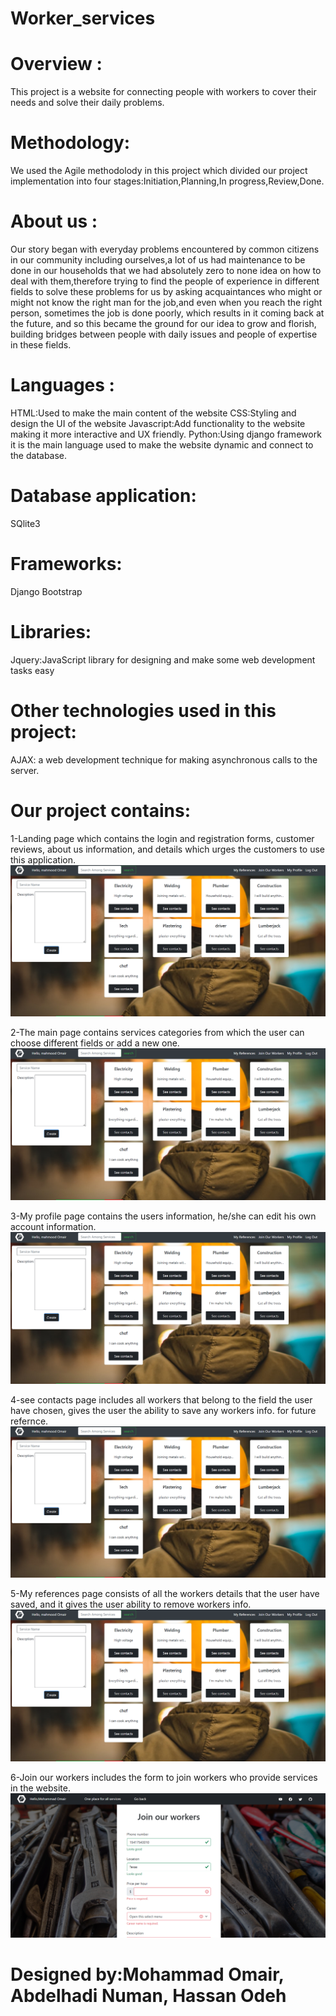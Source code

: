 # Worker_services



# Overview :
This project is a website for connecting people with workers to cover their needs and solve their daily problems.

# Methodology:
We used the Agile methodolody in this project which divided our project implementation into four stages:Initiation,Planning,In progress,Review,Done.


# About us :

Our story began with everyday problems encountered by common citizens in our community including ourselves,a lot of us had maintenance to be done in our households that we had absolutely zero to none idea on how to deal with them,therefore trying to find the people of experience in different fields to solve these problems for us by asking acquaintances who might or might not know the right man for the job,and even when you reach the right person, sometimes the job is done poorly, which results in it coming back at the future, and so this became the ground for our idea to grow and florish, building bridges between people with daily issues and people of expertise in these fields.




# Languages :
HTML:Used to make the main content of the website
CSS:Styling and design the UI of the website
Javascript:Add functionality to the website making it more interactive and UX friendly.
Python:Using django framework it is the main language used to make the website dynamic and connect to the database.

# Database application:
SQlite3

# Frameworks:
Django
Bootstrap


# Libraries:
Jquery:JavaScript library for designing and make some web development tasks easy


# Other technologies used in this project:
AJAX: a web development technique for making asynchronous calls to the server.




# Our project contains:

1-Landing page which contains the login and registration forms, customer reviews, about us information, and details which urges the customers to use this application.
![My Image](https://github.com/Shtaiwee1/Project_services2/blob/master/worker_service_project/github_pic.PNG)

2-The main page contains services categories from which the user can choose different fields or add a new one.
![My Image](https://github.com/Shtaiwee1/Project_services2/blob/master/worker_service_project/github_pic.PNG)

3-My profile page contains the users information, he/she can edit his own account information.
![My Image](https://github.com/Shtaiwee1/Project_services2/blob/master/worker_service_project/github_pic.PNG)

4-see contacts page includes all workers that belong to the field the user have chosen, gives the user the ability to save any workers info. for future refernce.
![My Image](https://github.com/Shtaiwee1/Project_services2/blob/master/worker_service_project/github_pic.PNG)

5-My references page consists of all the workers details that the user have saved, and it gives the user ability to remove workers info.
![My Image](https://github.com/Shtaiwee1/Project_services2/blob/master/worker_service_project/github_pic.PNG)

6-Join our workers includes the form to join workers who provide services in the website.
![My Image](https://github.com/Shtaiwee1/Project_services2/blob/master/Capture8.PNG)



# Designed by:Mohammad Omair, Abdelhadi Numan, Hassan Odeh
